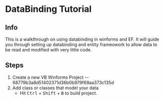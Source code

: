 # DataBinding Tutorial

## Info

This is a walkthrough on using databinding in winforms and EF.  It will guide you through setting up databinding and entity frameowork to allow data to be read and modified with very little code.

## Steps

1. Create a new VB Winforms Project -- 68779b3a8d51402371d36b0b979f69aa373c135d
1. Add class or classes that model your data
    - Hit <kbd>Ctrl</kbd> + <kbd>Shift</kbd> + <kbd>B</kbd> to build project.

